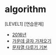 # algorithm

[LEVEL1] [연습문제]
- [2016년](./20200311/README.md) 
- [가운데 글자 가져오기](./20200312/README.md)
- [문자열 다루기 기본](./20200313/README.md)